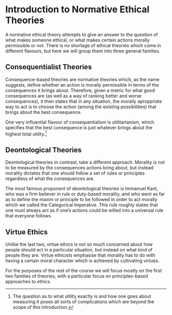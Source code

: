 # Introduction to Normative Ethical Theories

A normative ethical theory attempts to give an answer to the question of what makes someone ethical, or what makes certain actions morally permissible or not. 
There is no shortage of ethical theories which come in different flavours, but here we will group them into three general families.

## Consequentialist Theories
Consequence-based theories are normative theories which, as the name suggests, define whether an action is morally permissible in terms of the consequences it brings about. 
Therefore, given a metric for what good consequences are (as well as a way of ranking better and worse  consequences), it then states that in any situation, the morally aproppriate way to act is to choose the action (among the existing possibilities) that brings about the best consequence.

One very influential flavour of consequentialism is utilitarianism, which specifies that the best consequence is just whatever brings about the highest total utility.[^utility]
[^utility]: The question as to what utility exactly is and how one goes about measuring it poses all sorts of complications which are beyond the scope of this introduction.

## Deontological Theories

Deontological theories in contrast, take a different approach. Morality is not to be measured by the consequences actions bring about, but instead morality dictates that one should follow a set of rules or principles regardless of what the consequences are.

The most famous proponent of deontological theories is Immanuel Kant, who was a firm believer in rule or duty-based morality, and who went as far as to define the maxim or principle to be followed in order to act morally which we called the Categorical Imperative. This rule roughly states that one must always act as if one’s actions could be willed into a universal rule that everyone follows.

## Virtue Ethics

Unlike the last two, virtue ethics is not so much concerned about how people should act in a particular situation, but instead on what kind of people they are. Virtue ethicists emphasise that morality has to do with having a certain moral character which is achieved by cultivating virtues.

For the purposes of the rest of the course we will focus mostly on the first two families of theories, with a particular focus on principles-based approaches to ethics.

